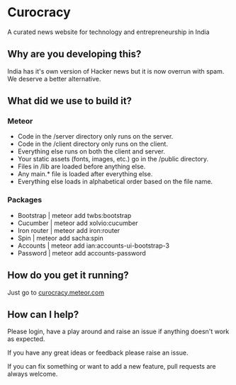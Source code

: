 # Curocracy

A curated news website for technology and entrepreneurship in India

## Why are you developing this?
India has it's own version of Hacker news but it is now overrun with spam. We deserve a better alternative.

## What did we use to build it?

### Meteor

+ Code in the /server directory only runs on the server.
+ Code in the /client directory only runs on the client.
+ Everything else runs on both the client and server.
+ Your static assets (fonts, images, etc.) go in the /public directory.
+ Files in /lib are loaded before anything else.
+ Any main.* file is loaded after everything else.
+ Everything else loads in alphabetical order based on the file name.

### Packages

+ Bootstrap | meteor add twbs:bootstrap
+ Cucumber | meteor add xolvio:cucumber
+ Iron router | meteor add iron:router
+ Spin | meteor add sacha:spin
+ Accounts | meteor add ian:accounts-ui-bootstrap-3
+ Password | meteor add accounts-password

## How do you get it running?

Just go to [curocracy.meteor.com](http://curocracy.meteor.com/)

## How can I help?

Please login, have a play around and raise an issue if anything doesn't work as expected.

If you have any great ideas or feedback please raise an issue.

If you can fix something or want to add a new feature, pull requests are always welcome.
